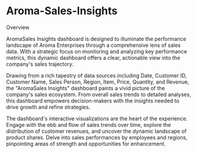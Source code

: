 # Aroma-Sales-Insights
Overview

AromaSales Insights dashboard is designed to illuminate the performance landscape of Aroma Enterprises through a comprehensive lens of sales data. With a strategic focus on monitoring and analyzing key performance metrics, this dynamic dashboard offers a clear, actionable view into the company's sales trajectory.

Drawing from a rich tapestry of data sources including Date, Customer ID, Customer Name, Sales Person, Region, Item, Price, Quantity, and Revenue, the "AromaSales Insights" dashboard paints a vivid picture of the company's sales ecosystem. From overall sales trends to detailed analyses, this dashboard empowers decision-makers with the insights needed to drive growth and refine strategies.

The dashboard's interactive visualizations are the heart of the experience. Engage with the ebb and flow of sales trends over time, explore the distribution of customer revenues, and uncover the dynamic landscape of product shares. Delve into sales performances by employees and regions, pinpointing areas of strength and opportunities for enhancement.
